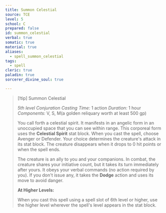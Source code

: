 ```yaml
---
title: Summon Celestial
source: TCE
level: 5
school: C
prepared: false
id: summon_celestial
verbal: true
somatic: true
material: true
aliases:
  - spell_summon_celestial
tags:
  - spell
cleric: true
paladin: true
sorcerer_divine_soul: true

---
```

>[!tip] Summon Celestial
>
> *5th level Conjuration*
> *Casting Time:* 1 action
> *Duration:* 1 hour
> *Components:* V, S, M(a golden reliquary worth at least 500 gp)
>
>You call forth a celestial spirit. It manifests in an angelic form in an unoccupied space that you can see within range. This corporeal form uses the **Celestial Spirit** stat block. When you cast the spell, choose Avenger or Defender. Your choice determines the creature's attack in its stat block. The creature disappears when it drops to 0 hit points or when the spell ends.
>
>The creature is an ally to you and your companions. In combat, the creature shares your initiative count, but it takes its turn immediately after yours. It obeys your verbal commands (no action required by you). If you don't issue any, it takes the **Dodge** action and uses its move to avoid danger.
>
>**At Higher Levels:**
>
>When you cast this spell using a spell slot of 6th level or higher, use the higher level wherever the spell's level appears in the stat block.
>

